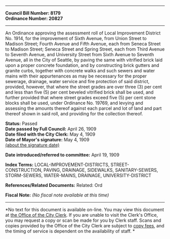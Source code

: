 * * * * *  
  
**Council Bill Number: [](#h0)[](#h2)8179**   
**Ordinance Number: 20827**  
  
* * * * *  
  
An Ordinance approving the assessment roll of Local Improvement District No. 1914, for the improvement of Sixth Avenue, from Union Street to Madison Street; Fourth Avenue and Fifth Avenue, each from Seneca Street to Madison Street; Seneca Street and Spring Street, each from Third Avenue to Seventh Avenue, and University Street from Sixth Avenue to Seventh Avenue, all in the City of Seattle, by paving the same with vitrified brick laid upon a proper concrete foundation, and by constructing brick gutters and granite curbs, together with concrete walks and such sewers and water mains with their appurtenances as may be necessary for the proper sewerage, drainage, water service and fire protection of said district, provided, however, that where the street grades are over three (3) per cent and less than five (5) per cent beveled vitrified brick shall be used, and further provided that where street grades exceed five (5) per cent stone blocks shall be used, under Ordinance No. 19769, and levying and assessing the amounts thereof against each parcel and lot of land and part thereof shown in said roll, and providing for the collection thereof.  
  
**Status:** Passed   
**Date passed by Full Council:** April 26, 1909   
**Date filed with the City Clerk:** May 4, 1909   
**Date of Mayor's signature:** May 4, 1909   
[(about the signature date)](/~public/approvaldate.htm)   
  
  
**Date introduced/referred to committee:** April 19, 1909   
  
**Index Terms:** LOCAL-IMPROVEMENT-DISTRICTS, STREET-CONSTRUCTION, PAVING, DRAINAGE, SIDEWALKS, SANITARY-SEWERS, STORM-SEWERS, WATER-MAINS, DRAINAGE, UNIVERSITY-DISTRICT  
  
**References/Related Documents:** Related: Ord  
  
**Fiscal Note:** *(No fiscal note available at this time)*  
  
* * * * *  
  
*No text for this document is available on-line. You may view this document at [the Office of the City Clerk](http://www.seattle.gov/leg/clerk/contactUs.htm). If you are unable to visit the Clerk's Office, you may request a copy or scan be made for you by Clerk staff. Scans and copies provided by the Office of the City Clerk are subject to [copy fees](http://clerk.seattle.gov/~public/clerkfees.htm), and the timing of service is dependent on the availability of staff. *  
  
  
